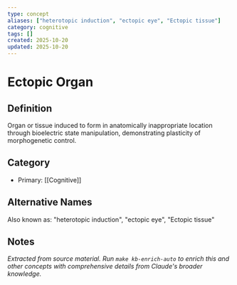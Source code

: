 ```yaml
---
type: concept
aliases: ["heterotopic induction", "ectopic eye", "Ectopic tissue"]
category: cognitive
tags: []
created: 2025-10-20
updated: 2025-10-20
---
```


# Ectopic Organ

## Definition

Organ or tissue induced to form in anatomically inappropriate location through bioelectric state manipulation, demonstrating plasticity of morphogenetic control.

## Category

- Primary: [[Cognitive]]

## Alternative Names

Also known as: "heterotopic induction", "ectopic eye", "Ectopic tissue"

## Notes

*Extracted from source material. Run `make kb-enrich-auto` to enrich this and other concepts with comprehensive details from Claude's broader knowledge.*
